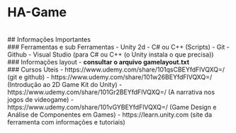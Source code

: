 # HA-Game
<br>
## Informações Importantes
<br>
### Ferramentas e sub Ferramentas
- Unity 2d
  - C# ou C++ (Scripts)
- Git
- Github
- Visual Studio (para C# ou C++ (o Unity instala o que precisa))
<br>
### Informações layout
- <b>consultar o arquivo gamelayout.txt</b>
<br>
### Cursos Uteis
- https://www.udemy.com/share/101qsCBEYfdFlVQXQ=/ (git e github)
- https://www.udemy.com/share/101w26BEYfdFlVQXQ=/ (Introdução ao 2D Game Kit do Unity)
- https://www.udemy.com/share/101Gr2BEYfdFlVQXQ=/ (A narrativa nos jogos de videogame)
- https://www.udemy.com/share/101vGYBEYfdFlVQXQ=/ (Game Design e Análise de Componentes em Games)
- https://learn.unity.com (site da ferramenta com informações e tutoriais)
